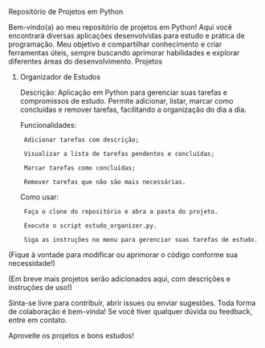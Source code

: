 Repositório de Projetos em Python

Bem-vindo(a) ao meu repositório de projetos em Python! Aqui você encontrará diversas aplicações desenvolvidas para estudo e prática de programação. Meu objetivo é compartilhar conhecimento e criar ferramentas úteis, sempre buscando aprimorar habilidades e explorar diferentes áreas do desenvolvimento.
Projetos
1. Organizador de Estudos

    Descrição: Aplicação em Python para gerenciar suas tarefas e compromissos de estudo. Permite adicionar, listar, marcar como concluídas e remover tarefas, facilitando a organização do dia a dia.

    Funcionalidades:

        Adicionar tarefas com descrição;

        Visualizar a lista de tarefas pendentes e concluídas;

        Marcar tarefas como concluídas;

        Remover tarefas que não são mais necessárias.

    Como usar:

        Faça o clone do repositório e abra a pasta do projeto.

        Execute o script estudo_organizer.py.

        Siga as instruções no menu para gerenciar suas tarefas de estudo.

(Fique à vontade para modificar ou aprimorar o código conforme sua necessidade!)

(Em breve mais projetos serão adicionados aqui, com descrições e instruções de uso!)

Sinta-se livre para contribuir, abrir issues ou enviar sugestões. Toda forma de colaboração é bem-vinda! Se você tiver qualquer dúvida ou feedback, entre em contato.

Aproveite os projetos e bons estudos!
